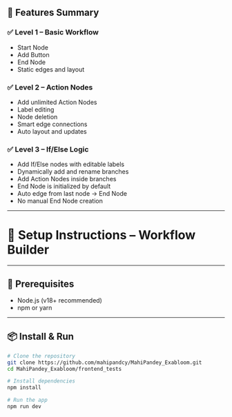 ## 🧠 Features Summary

### ✅ Level 1 – Basic Workflow
- Start Node
- Add Button
- End Node
- Static edges and layout

### ✅ Level 2 – Action Nodes
- Add unlimited Action Nodes
- Label editing
- Node deletion
- Smart edge connections
- Auto layout and updates

### ✅ Level 3 – If/Else Logic
- Add If/Else nodes with editable labels
- Dynamically add and rename branches
- Add Action Nodes inside branches
- End Node is initialized by default
- Auto edge from last node → End Node
- No manual End Node creation

---
# 🔧 Setup Instructions – Workflow Builder
---

## 🧱 Prerequisites

- Node.js (v18+ recommended)
- npm or yarn

---

## 📦 Install & Run

```bash
# Clone the repository
git clone https://github.com/mahipandcy/MahiPandey_Exabloom.git
cd MahiPandey_Exabloom/frontend_tests

# Install dependencies
npm install

# Run the app
npm run dev